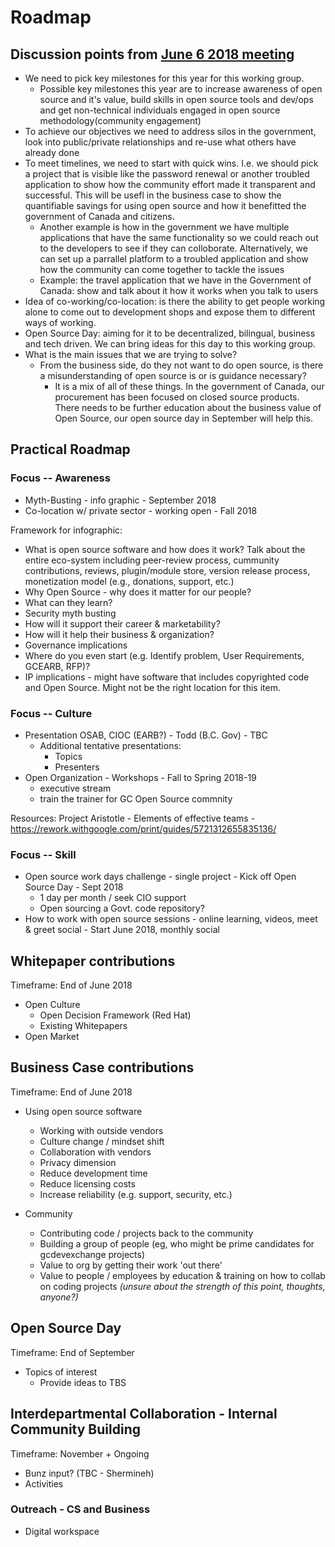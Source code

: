 # Roadmap

## Discussion points from [June 6 2018 meeting](June%206%202018%20WG%20meeting.md)

* We need to pick key milestones for this year for this working group.
  * Possible key milestones this year are to increase awareness of open source and it's value, build skills in open source tools and dev/ops and get non-technical individuals engaged in open source methodology(community engagement)
* To achieve our objectives we need to address silos in the government, look into public/private relationships and re-use what others have already done
* To meet timelines, we need to start with quick wins. I.e. we should pick a project that is visible like the password renewal or another troubled application to show how the community effort made it transparent and successful. This will be usefl in the business case to show the quantifiable savings for using open source and how it benefitted the government of Canada and citizens.
  * Another example is how in the government we have multiple applications that have the same functionality so we could reach out to the developers to see if they can colloborate. Alternatively, we can set up a parrallel platform to a troubled application and show how the community can come together to tackle the issues
  * Example: the travel application that we have in the Government of Canada: show and talk about it how it works when you talk to users
* Idea of co-working/co-location: is there the ability to get people working alone to come out to development shops and expose them to different ways of working.
* Open Source Day: aiming for it to be decentralized, bilingual, business and tech driven. We can bring ideas for this day to this working group.
* What is the main issues that we are trying to solve?
  * From the business side, do they not want to do open source, is there a misunderstanding of open source is or is guidance necessary?
    * It is a mix of all of these things. In the government of Canada, our procurement has been focused on closed source products. There needs to be further education about the business value of Open Source, our open source day in September will help this.

## Practical Roadmap

### Focus -- Awareness
* Myth-Busting - info graphic - September 2018
* Co-location w/ private sector - working open - Fall 2018

Framework for infographic:
* What is open source software and how does it work? Talk about the entire eco-system including peer-review process, cummunity contributions, reviews, plugin/module store, version release process, monetization model (e.g., donations, support, etc.)
* Why Open Source - why does it matter for our people?
* What can they learn?
* Security myth busting
* How will it support their career & marketability?
* How will it help their business & organization?
* Governance implications
* Where do you even start (e.g. Identify problem, User Requirements, GCEARB, RFP)?
* IP implications - might have software that includes copyrighted code and Open Source. Might not be the right location for this item. 

### Focus -- Culture
* Presentation OSAB, CIOC (EARB?) - Todd (B.C. Gov) - TBC
  * Additional tentative presentations:
    * Topics
    * Presenters
* Open Organization - Workshops - Fall to Spring 2018-19
   * executive stream
   * train the trainer for GC Open Source commnity

Resources: Project Aristotle - Elements of effective teams - https://rework.withgoogle.com/print/guides/5721312655835136/

### Focus -- Skill
* Open source work days challenge - single project - Kick off Open Source Day - Sept 2018
  * 1 day per month / seek CIO support
  * Open sourcing a Govt. code repository?
* How to work with open source sessions - online learning, videos, meet & greet social - Start June 2018, monthly social

## Whitepaper contributions

Timeframe: End of June 2018

* Open Culture
  * Open Decision Framework (Red Hat)
  * Existing Whitepapers
* Open Market

## Business Case contributions

Timeframe: End of June 2018

* Using open source software
  * Working with outside vendors
  * Culture change / mindset shift
  * Collaboration with vendors
  * Privacy dimension
  * Reduce development time
  * Reduce licensing costs
  * Increase reliability (e.g. support, security, etc.)

* Community
  * Contributing code / projects back to the community
  * Building a group of people (eg, who might be prime candidates for gcdevexchange projects)
  * Value to org by getting their work 'out there'
  * Value to people / employees by education & training on how to collab on coding projects _(unsure about the strength of this point, thoughts, anyone?)_

## Open Source Day

Timeframe: End of September

* Topics of interest
  * Provide ideas to TBS

## Interdepartmental Collaboration - Internal Community Building

Timeframe: November + Ongoing

* Bunz input? (TBC - Shermineh)
* Activities

### Outreach - CS and Business

* Digital workspace

